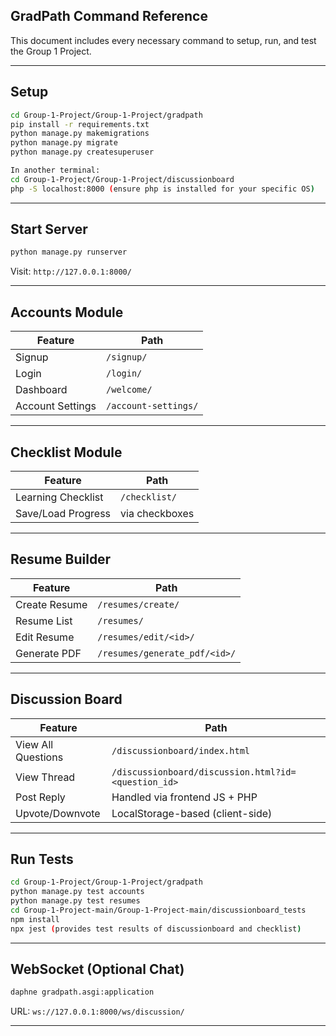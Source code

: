 ## GradPath Command Reference

This document includes every necessary command to setup, run, and test the Group 1 Project.

---

##  Setup
```bash
cd Group-1-Project/Group-1-Project/gradpath
pip install -r requirements.txt
python manage.py makemigrations
python manage.py migrate
python manage.py createsuperuser

In another terminal:
cd Group-1-Project/Group-1-Project/discussionboard
php -S localhost:8000 (ensure php is installed for your specific OS)
```

---

##  Start Server
```bash
python manage.py runserver
```
Visit: `http://127.0.0.1:8000/`

---

##  Accounts Module
| Feature | Path |
|---------|------|
| Signup | `/signup/` |
| Login | `/login/` |
| Dashboard | `/welcome/` |
| Account Settings | `/account-settings/` |

---

##  Checklist Module
| Feature | Path |
|---------|------|
| Learning Checklist | `/checklist/` |
| Save/Load Progress | via checkboxes |

---

##  Resume Builder
| Feature | Path |
|---------|------|
| Create Resume | `/resumes/create/` |
| Resume List | `/resumes/` |
| Edit Resume | `/resumes/edit/<id>/` |
| Generate PDF | `/resumes/generate_pdf/<id>/` |

---

##  Discussion Board
| Feature            | Path                                 |
|--------------------|--------------------------------------|
| View All Questions | `/discussionboard/index.html`        |
| View Thread        | `/discussionboard/discussion.html?id=<question_id>` |
| Post Reply         | Handled via frontend JS + PHP        |
| Upvote/Downvote    | LocalStorage-based (client-side)     |

---

##  Run Tests
```bash
cd Group-1-Project/Group-1-Project/gradpath
python manage.py test accounts
python manage.py test resumes
cd Group-1-Project-main/Group-1-Project-main/discussionboard_tests
npm install
npx jest (provides test results of discussionboard and checklist)

```

---

##  WebSocket (Optional Chat)
```bash
daphne gradpath.asgi:application
```
URL: `ws://127.0.0.1:8000/ws/discussion/`

---

